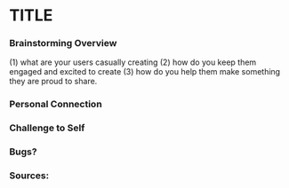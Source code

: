 # TITLE
### Brainstorming Overview 
(1) what are your users casually creating
(2) how do you keep them engaged and excited to create
(3) how do you help them make something they are proud to share.
### Personal Connection
### Challenge to Self
### Bugs? 
### Sources: 

